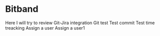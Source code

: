 # Bitband
Here I will try to review Git-Jira integration
Git test
Test commit
Test time treacking
Assign a user
Assign a user1
